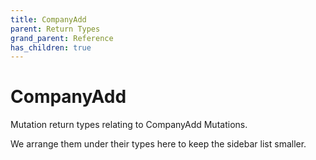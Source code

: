 ```yaml
---
title: CompanyAdd
parent: Return Types
grand_parent: Reference
has_children: true
---
```


# CompanyAdd

Mutation return types relating to CompanyAdd Mutations.

We arrange them under their types here to keep the sidebar list smaller.

